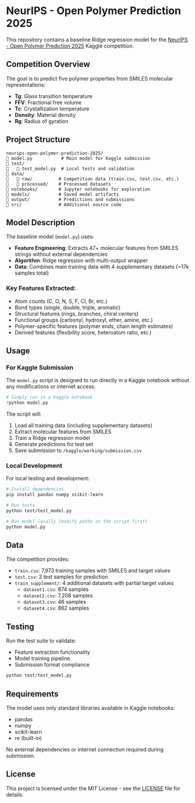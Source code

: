 # NeurIPS - Open Polymer Prediction 2025

This repository contains a baseline Ridge regression model for the [NeurIPS - Open Polymer Prediction 2025](https://www.kaggle.com/competitions/neurips-open-polymer-prediction-2025) Kaggle competition.

## Competition Overview

The goal is to predict five polymer properties from SMILES molecular representations:
- **Tg**: Glass transition temperature
- **FFV**: Fractional free volume
- **Tc**: Crystallization temperature
- **Density**: Material density
- **Rg**: Radius of gyration

## Project Structure

```
neurips-open-polymer-prediction-2025/
   model.py           # Main model for Kaggle submission
   test/
      test_model.py  # Local tests and validation
   data/
      raw/          # Competition data (train.csv, test.csv, etc.)
      processed/    # Processed datasets
   notebooks/        # Jupyter notebooks for exploration
   models/           # Saved model artifacts
   output/           # Predictions and submissions
   src/              # Additional source code
```

## Model Description

The baseline model (`model.py`) uses:
- **Feature Engineering**: Extracts 47+ molecular features from SMILES strings without external dependencies
- **Algorithm**: Ridge regression with multi-output wrapper
- **Data**: Combines main training data with 4 supplementary datasets (~17k samples total)

### Key Features Extracted:
- Atom counts (C, O, N, S, F, Cl, Br, etc.)
- Bond types (single, double, triple, aromatic)
- Structural features (rings, branches, chiral centers)
- Functional groups (carbonyl, hydroxyl, ether, amine, etc.)
- Polymer-specific features (polymer ends, chain length estimates)
- Derived features (flexibility score, heteroatom ratio, etc.)

## Usage

### For Kaggle Submission

The `model.py` script is designed to run directly in a Kaggle notebook without any modifications or internet access:

```python
# Simply run in a Kaggle notebook
!python model.py
```

The script will:
1. Load all training data (including supplementary datasets)
2. Extract molecular features from SMILES
3. Train a Ridge regression model
4. Generate predictions for test set
5. Save submission to `/kaggle/working/submission.csv`

### Local Development

For local testing and development:

```bash
# Install dependencies
pip install pandas numpy scikit-learn

# Run tests
python test/test_model.py

# Run model locally (modify paths in the script first)
python model.py
```

## Data

The competition provides:
- `train.csv`: 7,973 training samples with SMILES and target values
- `test.csv`: 3 test samples for prediction
- `train_supplement/`: 4 additional datasets with partial target values
  - `dataset1.csv`: 874 samples
  - `dataset2.csv`: 7,208 samples
  - `dataset3.csv`: 46 samples
  - `dataset4.csv`: 862 samples

## Testing

Run the test suite to validate:
- Feature extraction functionality
- Model training pipeline
- Submission format compliance

```bash
python test/test_model.py
```

## Requirements

The model uses only standard libraries available in Kaggle notebooks:
- pandas
- numpy  
- scikit-learn
- re (built-in)

No external dependencies or internet connection required during submission.

## License

This project is licensed under the MIT License - see the [LICENSE](LICENSE) file for details.